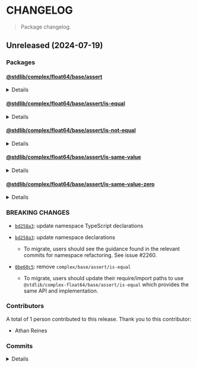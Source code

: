 # CHANGELOG

> Package changelog.

<section class="release" id="unreleased">

## Unreleased (2024-07-19)

<section class="packages">

### Packages

<section class="package" id="complex-float64-base-assert-unreleased">

#### [@stdlib/complex/float64/base/assert](https://github.com/stdlib-js/stdlib/tree/develop/lib/node_modules/%40stdlib/complex/float64/base/assert)

<details>

<section class="features">

##### Features

-   [`bd258a3`](https://github.com/stdlib-js/stdlib/commit/bd258a3c2803d841658c7465505966149845a6fb) - update namespace TypeScript declarations [(#2628)](https://github.com/stdlib-js/stdlib/pull/2628)
-   [`5bb602e`](https://github.com/stdlib-js/stdlib/commit/5bb602e63ab9d543d6f2702a556e7569d01277bb) - add `complex/float64/base/assert` namespace

</section>

<!-- /.features -->

<section class="breaking-changes">

##### BREAKING CHANGES

-   [`bd258a3`](https://github.com/stdlib-js/stdlib/commit/bd258a3c2803d841658c7465505966149845a6fb): update namespace TypeScript declarations
-   [`bd258a3`](https://github.com/stdlib-js/stdlib/commit/bd258a3c2803d841658c7465505966149845a6fb): update namespace declarations 

    -   To migrate, users should see the guidance found in the relevant commits for namespace refactoring. See issue #2260.

</section>

<!-- /.breaking-changes -->

</details>

</section>

<!-- /.package -->

<section class="package" id="complex-float64-base-assert-is-equal-unreleased">

#### [@stdlib/complex/float64/base/assert/is-equal](https://github.com/stdlib-js/stdlib/tree/develop/lib/node_modules/%40stdlib/complex/float64/base/assert/is-equal)

<details>

<section class="breaking-changes">

##### BREAKING CHANGES

-   [`0be60c5`](https://github.com/stdlib-js/stdlib/commit/0be60c5b5c2136ca09e4dfd2edd5efdaf3bb2423): remove `complex/base/assert/is-equal` 

    -   To migrate, users should update their require/import paths to use
    `@stdlib/complex-float64/base/assert/is-equal` which provides the
    same API and implementation.

</section>

<!-- /.breaking-changes -->

</details>

</section>

<!-- /.package -->

<section class="package" id="complex-float64-base-assert-is-not-equal-unreleased">

#### [@stdlib/complex/float64/base/assert/is-not-equal](https://github.com/stdlib-js/stdlib/tree/develop/lib/node_modules/%40stdlib/complex/float64/base/assert/is-not-equal)

<details>

<section class="features">

##### Features

-   [`1a93d8f`](https://github.com/stdlib-js/stdlib/commit/1a93d8f68b80f61255d114d779d407bd8eb4877d) - add `complex/float64/base/assert/is-not-equal`

</section>

<!-- /.features -->

</details>

</section>

<!-- /.package -->

<section class="package" id="complex-float64-base-assert-is-same-value-unreleased">

#### [@stdlib/complex/float64/base/assert/is-same-value](https://github.com/stdlib-js/stdlib/tree/develop/lib/node_modules/%40stdlib/complex/float64/base/assert/is-same-value)

<details>

<section class="features">

##### Features

-   [`d925e71`](https://github.com/stdlib-js/stdlib/commit/d925e719b20718f0cd58d41e8630d700be89e725) - add `complex/float64/base/assert/is-same-value`

</section>

<!-- /.features -->

</details>

</section>

<!-- /.package -->

<section class="package" id="complex-float64-base-assert-is-same-value-zero-unreleased">

#### [@stdlib/complex/float64/base/assert/is-same-value-zero](https://github.com/stdlib-js/stdlib/tree/develop/lib/node_modules/%40stdlib/complex/float64/base/assert/is-same-value-zero)

<details>

<section class="features">

##### Features

-   [`45cadfe`](https://github.com/stdlib-js/stdlib/commit/45cadfed2906835952b096ac0b5feab837a01bce) - add `complex/float64/base/assert/is-same-value-zero`

</section>

<!-- /.features -->

</details>

</section>

<!-- /.package -->

</section>

<!-- /.packages -->

<section class="breaking-changes">

### BREAKING CHANGES

-   [`bd258a3`](https://github.com/stdlib-js/stdlib/commit/bd258a3c2803d841658c7465505966149845a6fb): update namespace TypeScript declarations
-   [`bd258a3`](https://github.com/stdlib-js/stdlib/commit/bd258a3c2803d841658c7465505966149845a6fb): update namespace declarations 

    -   To migrate, users should see the guidance found in the relevant commits for namespace refactoring. See issue #2260.

-   [`0be60c5`](https://github.com/stdlib-js/stdlib/commit/0be60c5b5c2136ca09e4dfd2edd5efdaf3bb2423): remove `complex/base/assert/is-equal` 

    -   To migrate, users should update their require/import paths to use
    `@stdlib/complex-float64/base/assert/is-equal` which provides the
    same API and implementation.

</section>

<!-- /.breaking-changes -->

<section class="contributors">

### Contributors

A total of 1 person contributed to this release. Thank you to this contributor:

-   Athan Reines

</section>

<!-- /.contributors -->

<section class="commits">

### Commits

<details>

-   [`bd258a3`](https://github.com/stdlib-js/stdlib/commit/bd258a3c2803d841658c7465505966149845a6fb) - **feat:** update namespace TypeScript declarations [(#2628)](https://github.com/stdlib-js/stdlib/pull/2628) _(by stdlib-bot, Athan Reines)_
-   [`5bb602e`](https://github.com/stdlib-js/stdlib/commit/5bb602e63ab9d543d6f2702a556e7569d01277bb) - **feat:** add `complex/float64/base/assert` namespace _(by Athan Reines)_
-   [`8908bda`](https://github.com/stdlib-js/stdlib/commit/8908bda11588f80edf375466ae9e84a3d70cf7d3) - **refactor:** update paths _(by Athan Reines)_
-   [`1a93d8f`](https://github.com/stdlib-js/stdlib/commit/1a93d8f68b80f61255d114d779d407bd8eb4877d) - **feat:** add `complex/float64/base/assert/is-not-equal` _(by Athan Reines)_
-   [`d925e71`](https://github.com/stdlib-js/stdlib/commit/d925e719b20718f0cd58d41e8630d700be89e725) - **feat:** add `complex/float64/base/assert/is-same-value` _(by Athan Reines)_
-   [`45cadfe`](https://github.com/stdlib-js/stdlib/commit/45cadfed2906835952b096ac0b5feab837a01bce) - **feat:** add `complex/float64/base/assert/is-same-value-zero` _(by Athan Reines)_
-   [`0be60c5`](https://github.com/stdlib-js/stdlib/commit/0be60c5b5c2136ca09e4dfd2edd5efdaf3bb2423) - **remove:** remove `complex/base/assert/is-equal` _(by Athan Reines)_

</details>

</section>

<!-- /.commits -->

</section>

<!-- /.release -->

